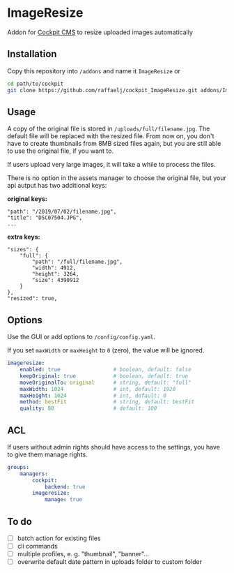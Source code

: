 # ImageResize

Addon for [Cockpit CMS][1] to resize uploaded images automatically

## Installation

Copy this repository into `/addons` and name it `ImageResize` or

```bash
cd path/to/cockpit
git clone https://github.com/raffaelj/cockpit_ImageResize.git addons/ImageResize
```

## Usage

A copy of the original file is stored in `/uploads/full/filename.jpg`. The default file will be replaced with the resized file. From now on, you don't have to create thumbnails from 8MB sized files again, but you are still able to use the original file, if you want to.

If users upload very large images, it will take a while to process the files.

There is no option in the assets manager to choose the original file, but your api autput has two additional keys:

**original keys:**

```
"path": "/2019/07/02/filename.jpg",
"title": "DSC07504.JPG",
...
```

**extra keys:**

```
"sizes": {
    "full": {
        "path": "/full/filename.jpg",
        "width": 4912,
        "height": 3264,
        "size": 4390912
    }
},
"resized": true,
```

## Options

Use the GUI or add options to `/config/config.yaml`.

If you set `maxWidth` or `maxHeight` to `0` (zero), the value will be ignored.

```yaml
imageresize:
    enabled: true                 # boolean, default: false
    keepOriginal: true            # boolean, default: true
    moveOriginalTo: original      # string, default: "full"
    maxWidth: 1024                # int, default: 1920
    maxHeight: 1024               # int, default: 0
    method: bestFit               # string, default: bestFit
    quality: 80                   # default: 100
```

## ACL

If users without admin rights should have access to the settings, you have to give them manage rights.

```yaml
groups:
    managers:
        cockpit:
            backend: true
        imageresize:
            manage: true
```

## To do

* [ ] batch action for existing files
* [ ] cli commands
* [ ] multiple profiles, e. g. "thumbnail", "banner"...
* [ ] overwrite default date pattern in uploads folder to custom folder

[1]: https://github.com/agentejo/cockpit/
